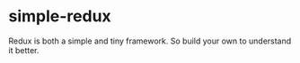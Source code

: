 # simple-redux
Redux is both a simple and tiny framework. So build your own to understand it better. 
